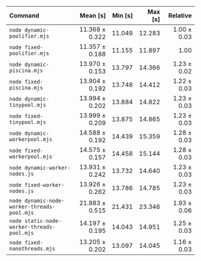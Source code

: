 | Command | Mean [s] | Min [s] | Max [s] | Relative |
|:---|---:|---:|---:|---:|
| `node dynamic-poolifier.mjs` | 11.368 ± 0.322 | 11.049 | 12.283 | 1.00 ± 0.03 |
| `node fixed-poolifier.mjs` | 11.357 ± 0.188 | 11.155 | 11.897 | 1.00 |
| `node dynamic-piscina.mjs` | 13.970 ± 0.153 | 13.797 | 14.366 | 1.23 ± 0.02 |
| `node fixed-piscina.mjs` | 13.904 ± 0.192 | 13.748 | 14.412 | 1.22 ± 0.03 |
| `node dynamic-tinypool.mjs` | 13.994 ± 0.202 | 13.884 | 14.822 | 1.23 ± 0.03 |
| `node fixed-tinypool.mjs` | 13.999 ± 0.209 | 13.875 | 14.865 | 1.23 ± 0.03 |
| `node dynamic-workerpool.mjs` | 14.588 ± 0.192 | 14.439 | 15.359 | 1.28 ± 0.03 |
| `node fixed-workerpool.mjs` | 14.575 ± 0.157 | 14.458 | 15.144 | 1.28 ± 0.03 |
| `node dynamic-worker-nodes.js` | 13.931 ± 0.242 | 13.732 | 14.640 | 1.23 ± 0.03 |
| `node fixed-worker-nodes.js` | 13.926 ± 0.262 | 13.786 | 14.785 | 1.23 ± 0.03 |
| `node dynamic-node-worker-threads-pool.mjs` | 21.883 ± 0.515 | 21.431 | 23.346 | 1.93 ± 0.06 |
| `node static-node-worker-threads-pool.mjs` | 14.197 ± 0.195 | 14.043 | 14.951 | 1.25 ± 0.03 |
| `node fixed-nanothreads.mjs` | 13.205 ± 0.202 | 13.097 | 14.045 | 1.16 ± 0.03 |
